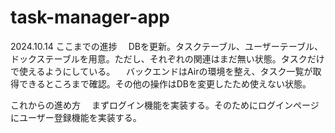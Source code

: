 # task-manager-app
2024.10.14
ここまでの進捗
　DBを更新。タスクテーブル、ユーザーテーブル、ドックステーブルを用意。ただし、それぞれの関連はまだ無い状態。タスクだけで使えるようにしている。
　バックエンドはAirの環境を整え、タスク一覧が取得できるところまで確認。その他の操作はDBを変更したため使えない状態。

これからの進め方
　まずログイン機能を実装する。そのためにログインページにユーザー登録機能を実装する。
